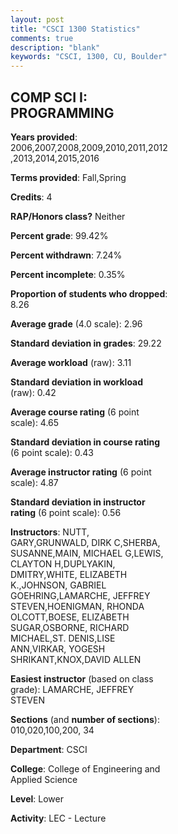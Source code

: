 ```yaml
---
layout: post
title: "CSCI 1300 Statistics"
comments: true
description: "blank"
keywords: "CSCI, 1300, CU, Boulder"
--- 
```

<head>
<script src="https://ajax.googleapis.com/ajax/libs/jquery/2.1.3/jquery.min.js"></script>
<script src="https://dl.dropboxusercontent.com/s/pc42nxpaw1ea4o9/highcharts.js?dl=0"></script>
<!-- <script src="../assets/js/highcharts.js"></script> -->
<style type="text/css">@font-face {
	font-family: "Bebas Neue";
	src: url(https://www.filehosting.org/file/details/544349/BebasNeue%20Regular.otf) format("opentype");
	}
	h1.Bebas { 
		font-family: "Bebas Neue", Verdana, Tahoma;
	}
</style>
</head>
<body>
	<div id="container" style="float: right; width: 45%; height: 88%; margin-left: 2.5%; margin-right: 2.5%;"></div>
	<script language="JavaScript">
		$(document).ready(function() {
		var chart = {type: 'column'};
		var title = {text: 'Grade Distribution'};
		var xAxis = {categories: ['A','B','C','D','F'],crosshair: true};
		var yAxis = {min: 0,title: {text: 'Percentage'}};
		var tooltip = {headerFormat: '<center><b><span style="font-size:20px">{point.key}</span></b></center>',
		               pointFormat: '<td style="padding:0"><b>{point.y:.1f}%</b></td>',
		               footerFormat: '</table>',shared: true,useHTML: true};
		var plotOptions = {column: {pointPadding: 0.0,borderWidth: 0}};  
		var credits = {enabled: false};var series= [{name: 'Percent',data: [47.11,25.44,14.41,5.47,7.58,]}];
		var json = {};
		json.chart = chart;
		json.title = title;
		json.tooltip = tooltip;
		json.xAxis = xAxis;
		json.yAxis = yAxis;  
		json.series = series;
		json.plotOptions = plotOptions;  
		json.credits = credits;
		$('#container').highcharts(json);
	});
	</script>
</body>
			   
## COMP SCI I: PROGRAMMING

**Years provided**: 2006,2007,2008,2009,2010,2011,2012,2013,2014,2015,2016

**Terms provided**: Fall,Spring

**Credits**: 4

**RAP/Honors class?** Neither

**Percent grade**: 99.42%

**Percent withdrawn**: 7.24%

**Percent incomplete**: 0.35%

**Proportion of students who dropped**: 8.26

**Average grade** (4.0 scale): 2.96

**Standard deviation in grades**: 29.22

**Average workload** (raw): 3.11

**Standard deviation in workload** (raw): 0.42

**Average course rating** (6 point scale): 4.65

**Standard deviation in course rating** (6 point scale): 0.43

**Average instructor rating** (6 point scale): 4.87

**Standard deviation in instructor rating** (6 point scale): 0.56

**Instructors**: NUTT, GARY,GRUNWALD, DIRK C,SHERBA, SUSANNE,MAIN, MICHAEL G,LEWIS, CLAYTON H,DUPLYAKIN, DMITRY,WHITE, ELIZABETH K.,JOHNSON, GABRIEL GOEHRING,LAMARCHE, JEFFREY STEVEN,HOENIGMAN, RHONDA OLCOTT,BOESE, ELIZABETH SUGAR,OSBORNE, RICHARD MICHAEL,ST. DENIS,LISE ANN,VIRKAR, YOGESH SHRIKANT,KNOX,DAVID ALLEN

**Easiest instructor** (based on class grade): LAMARCHE, JEFFREY STEVEN

**Sections** (and **number of sections**): 010,020,100,200, 34

**Department**: CSCI

**College**: College of Engineering and Applied Science

**Level**: Lower

**Activity**: LEC - Lecture